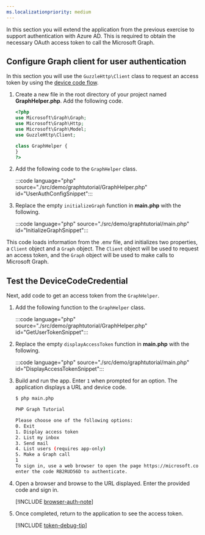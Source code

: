 ```yaml
---
ms.localizationpriority: medium
---
```


<!-- markdownlint-disable MD041 -->

In this section you will extend the application from the previous exercise to support authentication with Azure AD. This is required to obtain the necessary OAuth access token to call the Microsoft Graph.

## Configure Graph client for user authentication

In this section you will use the `GuzzleHttp\Client` class to request an access token by using the [device code flow](/azure/active-directory/develop/v2-oauth2-device-code).

1. Create a new file in the root directory of your project named **GraphHelper.php**. Add the following code.

    ```php
    <?php
    use Microsoft\Graph\Graph;
    use Microsoft\Graph\Http;
    use Microsoft\Graph\Model;
    use GuzzleHttp\Client;

    class GraphHelper {
    }
    ?>
    ```

1. Add the following code to the `GraphHelper` class.

    :::code language="php" source="./src/demo/graphtutorial/GraphHelper.php" id="UserAuthConfigSnippet":::

1. Replace the empty `initializeGraph` function in **main.php** with the following.

    :::code language="php" source="./src/demo/graphtutorial/main.php" id="InitializeGraphSnippet":::

This code loads information from the .env file, and initializes two properties, a `Client` object and a `Graph` object. The `Client` object will be used to request an access token, and the `Graph` object will be used to make calls to Microsoft Graph.

## Test the DeviceCodeCredential

Next, add code to get an access token from the `GraphHelper`.

1. Add the following function to the `GraphHelper` class.

    :::code language="php" source="./src/demo/graphtutorial/GraphHelper.php" id="GetUserTokenSnippet":::

1. Replace the empty `displayAccessToken` function in **main.php** with the following.

    :::code language="php" source="./src/demo/graphtutorial/main.php" id="DisplayAccessTokenSnippet":::

1. Build and run the app. Enter `1` when prompted for an option. The application displays a URL and device code.

    ```bash
    $ php main.php

    PHP Graph Tutorial

    Please choose one of the following options:
    0. Exit
    1. Display access token
    2. List my inbox
    3. Send mail
    4. List users (requires app-only)
    5. Make a Graph call
    1
    To sign in, use a web browser to open the page https://microsoft.com/devicelogin and
    enter the code RB2RUD56D to authenticate.
    ```

1. Open a browser and browse to the URL displayed. Enter the provided code and sign in.

    [!INCLUDE [browser-auth-note](../shared/browser-auth-note.md)]

1. Once completed, return to the application to see the access token.

    [!INCLUDE [token-debug-tip](../shared/token-debug-tip.md)]

